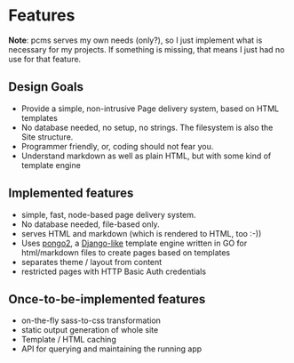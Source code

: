 # Features

**Note**: pcms serves my own needs (only?), so I just implement what is necessary for my projects. If something is missing, that means I just had no use for that feature.

## Design Goals

* Provide a simple, non-intrusive Page delivery system, based on HTML templates
* No database needed, no setup, no strings. The filesystem is also the Site structure.
* Programmer friendly, or, coding should not fear you.
* Understand markdown as well as plain HTML, but with some kind of template engine

## Implemented features

* simple, fast, node-based page delivery system.
* No database needed, file-based only.
* serves HTML and markdown (which is rendered to HTML, too :-))
* Uses [pongo2](https://github.com/flosch/pongo2), a [Django-like](https://docs.djangoproject.com/en/4.0/topics/templates/) template engine written in GO for html/markdown files to create pages based on templates
* separates theme / layout from content
* restricted pages with HTTP Basic Auth credentials

## Once-to-be-implemented features

* on-the-fly sass-to-css transformation
* static output generation of whole site
* Template / HTML caching
* API for querying and maintaining the running app
